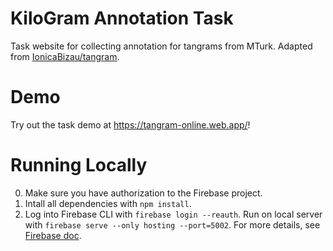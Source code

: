 # KiloGram Annotation Task
Task website for collecting annotation for tangrams from MTurk. 
Adapted from [IonicaBizau/tangram](https://github.com/IonicaBizau/tangram).

# Demo
Try out the task demo at https://tangram-online.web.app/!

# Running Locally
0. Make sure you have authorization to the Firebase project.
1. Intall all dependencies with `npm install`.
2. Log into Firebase CLI with `firebase login --reauth`. Run on local server with `firebase serve --only hosting --port=5002`. For more details, see [Firebase doc](https://firebase.google.com/docs/hosting/test-preview-deploy).

